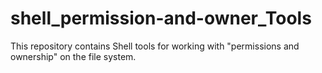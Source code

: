# shell_permission-and-owner_Tools
This repository contains Shell tools for working with "permissions and ownership" on the file system.
